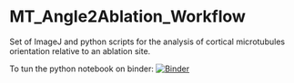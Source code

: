 # MT_Angle2Ablation_Workflow
Set of ImageJ and python scripts for the analysis of cortical microtubules orientation relative to an ablation site.

To tun the python notebook on binder: 
[![Binder](https://mybinder.org/badge_logo.svg)](https://mybinder.org/v2/gh/VergerLab/MT_Angle2Ablation_Workflow/master)
